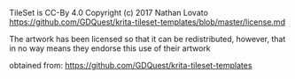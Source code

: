 TileSet is CC-By 4.0 Copyright (c) 2017 Nathan Lovato
https://github.com/GDQuest/krita-tileset-templates/blob/master/license.md

The artwork has been licensed so that it can be redistributed, however,
that in no way means they endorse this use of their artwork

obtained from: https://github.com/GDQuest/krita-tileset-templates
